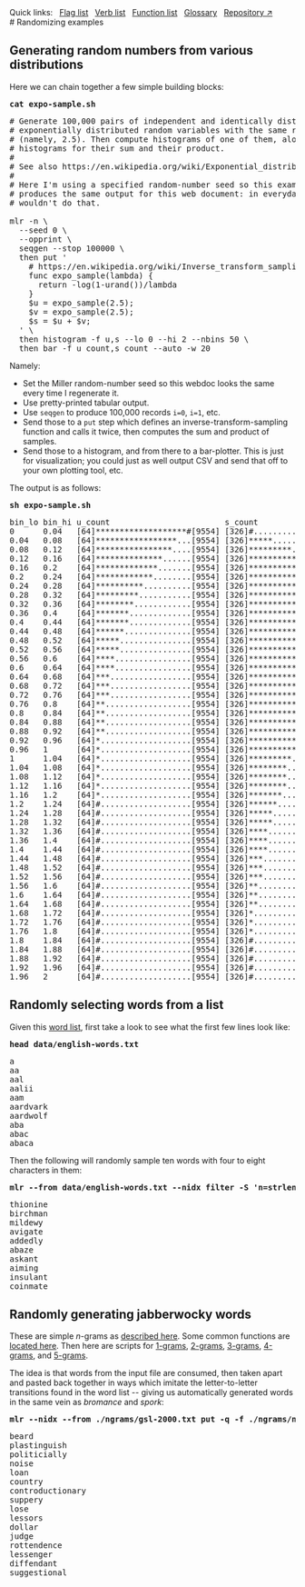 <!---  PLEASE DO NOT EDIT DIRECTLY. EDIT THE .md.in FILE PLEASE. --->
<div>
<span class="quicklinks">
Quick links:
&nbsp;
<a class="quicklink" href="../reference-main-flag-list/index.html">Flag list</a>
&nbsp;
<a class="quicklink" href="../reference-verbs/index.html">Verb list</a>
&nbsp;
<a class="quicklink" href="../reference-dsl-builtin-functions/index.html">Function list</a>
&nbsp;
<a class="quicklink" href="../glossary/index.html">Glossary</a>
&nbsp;
<a class="quicklink" href="https://github.com/johnkerl/miller" target="_blank">Repository ↗</a>
</span>
</div>
# Randomizing examples

## Generating random numbers from various distributions

Here we can chain together a few simple building blocks:

<pre class="pre-highlight-in-pair">
<b>cat expo-sample.sh</b>
</pre>
<pre class="pre-non-highlight-in-pair">
# Generate 100,000 pairs of independent and identically distributed
# exponentially distributed random variables with the same rate parameter
# (namely, 2.5). Then compute histograms of one of them, along with
# histograms for their sum and their product.
#
# See also https://en.wikipedia.org/wiki/Exponential_distribution
#
# Here I'm using a specified random-number seed so this example always
# produces the same output for this web document: in everyday practice we
# wouldn't do that.

mlr -n \
  --seed 0 \
  --opprint \
  seqgen --stop 100000 \
  then put '
    # https://en.wikipedia.org/wiki/Inverse_transform_sampling
    func expo_sample(lambda) {
      return -log(1-urand())/lambda
    }
    $u = expo_sample(2.5);
    $v = expo_sample(2.5);
    $s = $u + $v;
  ' \
  then histogram -f u,s --lo 0 --hi 2 --nbins 50 \
  then bar -f u_count,s_count --auto -w 20
</pre>

Namely:

* Set the Miller random-number seed so this webdoc looks the same every time I regenerate it.
* Use pretty-printed tabular output.
* Use `seqgen` to produce 100,000 records `i=0`, `i=1`, etc.
* Send those to a `put` step which defines an inverse-transform-sampling function and calls it twice, then computes the sum and product of samples.
* Send those to a histogram, and from there to a bar-plotter. This is just for visualization; you could just as well output CSV and send that off to your own plotting tool, etc.

The output is as follows:

<pre class="pre-highlight-in-pair">
<b>sh expo-sample.sh</b>
</pre>
<pre class="pre-non-highlight-in-pair">
bin_lo bin_hi u_count                        s_count
0      0.04   [64]*******************#[9554] [326]#...................[3703]
0.04   0.08   [64]*****************...[9554] [326]*****...............[3703]
0.08   0.12   [64]****************....[9554] [326]*********...........[3703]
0.12   0.16   [64]**************......[9554] [326]************........[3703]
0.16   0.2    [64]*************.......[9554] [326]**************......[3703]
0.2    0.24   [64]************........[9554] [326]*****************...[3703]
0.24   0.28   [64]**********..........[9554] [326]******************..[3703]
0.28   0.32   [64]*********...........[9554] [326]******************..[3703]
0.32   0.36   [64]********............[9554] [326]*******************.[3703]
0.36   0.4    [64]*******.............[9554] [326]*******************#[3703]
0.4    0.44   [64]*******.............[9554] [326]*******************.[3703]
0.44   0.48   [64]******..............[9554] [326]*******************.[3703]
0.48   0.52   [64]*****...............[9554] [326]******************..[3703]
0.52   0.56   [64]*****...............[9554] [326]******************..[3703]
0.56   0.6    [64]****................[9554] [326]*****************...[3703]
0.6    0.64   [64]****................[9554] [326]******************..[3703]
0.64   0.68   [64]***.................[9554] [326]****************....[3703]
0.68   0.72   [64]***.................[9554] [326]****************....[3703]
0.72   0.76   [64]***.................[9554] [326]***************.....[3703]
0.76   0.8    [64]**..................[9554] [326]**************......[3703]
0.8    0.84   [64]**..................[9554] [326]*************.......[3703]
0.84   0.88   [64]**..................[9554] [326]************........[3703]
0.88   0.92   [64]**..................[9554] [326]************........[3703]
0.92   0.96   [64]*...................[9554] [326]***********.........[3703]
0.96   1      [64]*...................[9554] [326]**********..........[3703]
1      1.04   [64]*...................[9554] [326]*********...........[3703]
1.04   1.08   [64]*...................[9554] [326]********............[3703]
1.08   1.12   [64]*...................[9554] [326]********............[3703]
1.12   1.16   [64]*...................[9554] [326]********............[3703]
1.16   1.2    [64]*...................[9554] [326]*******.............[3703]
1.2    1.24   [64]#...................[9554] [326]******..............[3703]
1.24   1.28   [64]#...................[9554] [326]*****...............[3703]
1.28   1.32   [64]#...................[9554] [326]*****...............[3703]
1.32   1.36   [64]#...................[9554] [326]****................[3703]
1.36   1.4    [64]#...................[9554] [326]****................[3703]
1.4    1.44   [64]#...................[9554] [326]****................[3703]
1.44   1.48   [64]#...................[9554] [326]***.................[3703]
1.48   1.52   [64]#...................[9554] [326]***.................[3703]
1.52   1.56   [64]#...................[9554] [326]***.................[3703]
1.56   1.6    [64]#...................[9554] [326]**..................[3703]
1.6    1.64   [64]#...................[9554] [326]**..................[3703]
1.64   1.68   [64]#...................[9554] [326]**..................[3703]
1.68   1.72   [64]#...................[9554] [326]*...................[3703]
1.72   1.76   [64]#...................[9554] [326]*...................[3703]
1.76   1.8    [64]#...................[9554] [326]*...................[3703]
1.8    1.84   [64]#...................[9554] [326]#...................[3703]
1.84   1.88   [64]#...................[9554] [326]#...................[3703]
1.88   1.92   [64]#...................[9554] [326]#...................[3703]
1.92   1.96   [64]#...................[9554] [326]#...................[3703]
1.96   2      [64]#...................[9554] [326]#...................[3703]
</pre>

## Randomly selecting words from a list

Given this [word list](./data/english-words.txt), first take a look to see what the first few lines look like:

<pre class="pre-highlight-in-pair">
<b>head data/english-words.txt</b>
</pre>
<pre class="pre-non-highlight-in-pair">
a
aa
aal
aalii
aam
aardvark
aardwolf
aba
abac
abaca
</pre>

Then the following will randomly sample ten words with four to eight characters in them:

<pre class="pre-highlight-in-pair">
<b>mlr --from data/english-words.txt --nidx filter -S 'n=strlen($1);4<=n&&n<=8' then sample -k 10</b>
</pre>
<pre class="pre-non-highlight-in-pair">
thionine
birchman
mildewy
avigate
addedly
abaze
askant
aiming
insulant
coinmate
</pre>

## Randomly generating jabberwocky words

These are simple *n*-grams as [described here](http://johnkerl.org/randspell/randspell-slides-ts.pdf). Some common functions are [located here](https://github.com/johnkerl/miller/blob/master/docs/ngrams/ngfuncs.mlr.txt). Then here are scripts for [1-grams](https://github.com/johnkerl/miller/blob/master/docs/ngrams/ng1.mlr.txt), [2-grams](https://github.com/johnkerl/miller/blob/master/docs/ngrams/ng2.mlr.txt), [3-grams](https://github.com/johnkerl/miller/blob/master/docs/ngrams/ng3.mlr.txt), [4-grams](https://github.com/johnkerl/miller/blob/master/docs/ngrams/ng4.mlr.txt), and [5-grams](https://github.com/johnkerl/miller/blob/master/docs/ngrams/ng5.mlr.txt).

The idea is that words from the input file are consumed, then taken apart and pasted back together in ways which imitate the letter-to-letter transitions found in the word list -- giving us automatically generated words in the same vein as *bromance* and *spork*:

<pre class="pre-highlight-in-pair">
<b>mlr --nidx --from ./ngrams/gsl-2000.txt put -q -f ./ngrams/ngfuncs.mlr -f ./ngrams/ng5.mlr</b>
</pre>
<pre class="pre-non-highlight-in-pair">
beard
plastinguish
politicially
noise
loan
country
controductionary
suppery
lose
lessors
dollar
judge
rottendence
lessenger
diffendant
suggestional
</pre>
